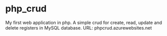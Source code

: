 # php_crud
My first web application in php. A simple crud for create, read, update and delete registers in MySQL database.
URL: phpcrud.azurewebsites.net
